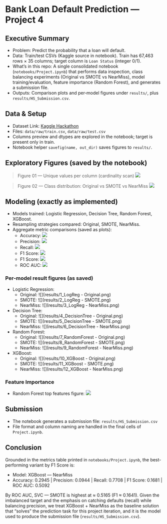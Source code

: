 # Bank Loan Default Prediction — Project 4

## Executive Summary

- Problem: Predict the probability that a loan will default.
- Data: Train/test CSVs (Kaggle source in notebook). Train has 67,463 rows × 35 columns; target column is `Loan Status` (integer 0/1).
- What’s in this repo: A single consolidated notebook (`notebooks/Project.ipynb`) that performs data inspection, class balancing experiments (Original vs SMOTE vs NearMiss), model training/evaluation, feature importance (Random Forest), and generates a submission file.
- Outputs: Comparison plots and per‑model figures under `results/`, plus `results/HS_Submission.csv`.

## Data & Setup
- Dataset Link: [Kaggle Hackathon](https://www.kaggle.com/datasets/ankitkalauni/bank-loan-defaulter-prediction-hackathon)
- Files: `data/raw/train.csv`, `data/raw/test.csv`
- Columns preview and dtypes are explored in the notebook; target is present only in train.
- Notebook helper `savefig(name, out_dir)` saves figures to `results/`.

## Exploratory Figures (saved by the notebook)

> Figure 01 — Unique values per column (cardinality scan)
![](results/01_UniqueValuesPerColumn.png)

> Figure 02 — Class distribution: Original vs SMOTE vs NearMiss
![](results/02_DistributionPlot.png)

## Modeling (exactly as implemented)

- Models trained: Logistic Regression, Decision Tree, Random Forest, XGBoost.
- Resampling strategies compared: Original, SMOTE, NearMiss.
- Aggregate metric comparisons (saved as plots):
  - Accuracy: ![](results/03_ModelAccuracyComparison.png)
  - Precision: ![](results/04_ModelPrecisionComparison.png)
  - Recall: ![](results/05_ModelRecallComparison.png)
  - F1 Score: ![](results/06_ModelF1ScoreComparison.png)
  - F1 Score: ![](results/06_ModelF1ScoreComparison.png)
  - ROC AUC: ![](results/07_Model_ROC_AUC_Comparison.png)

### Per‑model result figures (as saved)
- Logistic Regression:
  - Original: ![](results/1_LogReg - Original.png)
  - SMOTE: ![](results/2_LogReg - SMOTE.png)
  - NearMiss: ![](results/3_LogReg - NearMiss.png)
- Decision Tree:
  - Original: ![](results/4_DecisionTree - Original.png)
  - SMOTE: ![](results/5_DecisionTree - SMOTE.png)
  - NearMiss: ![](results/6_DecisionTree - NearMiss.png)
- Random Forest:
  - Original: ![](results/7_RandomForest - Original.png)
  - SMOTE: ![](results/8_RandomForest - SMOTE.png)
  - NearMiss: ![](results/9_RandomForest - NearMiss.png)
- XGBoost:
  - Original: ![](results/10_XGBoost - Original.png)
  - SMOTE: ![](results/11_XGBoost - SMOTE.png)
  - NearMiss: ![](results/12_XGBoost - NearMiss.png)

### Feature Importance
- Random Forest top features figure: ![](results/13_ImportantFeatures_RF.png)

## Submission

- The notebook generates a submission file: `results/HS_Submission.csv`
- File format and column naming are handled in the final cells of `Project.ipynb`.

## Conclusion

Grounded in the metrics table printed in `notebooks/Project.ipynb`, the best-performing variant by F1 Score is:

- Model: XGBoost — NearMiss
- Accuracy: 0.2945 | Precision: 0.0944 | Recall: 0.7708 | F1 Score: 0.1681 | ROC AUC: 0.5092

By ROC AUC, SVC — SMOTE is highest at ≈ 0.5165 (F1 ≈ 0.1641). Given the imbalanced target and the emphasis on catching defaults (recall) while balancing precision, we treat XGBoost + NearMiss as the baseline solution that “solves” the prediction task for this project iteration, and it is the model used to produce the submission file (`results/HS_Submission.csv`).
